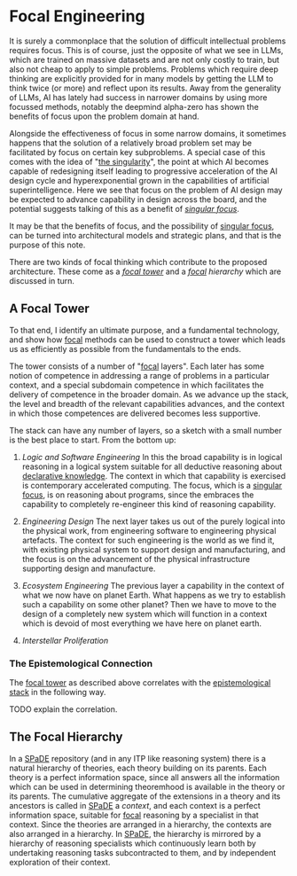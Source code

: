 # Focal Engineering

It is surely a commonplace that the solution of difficult intellectual problems requires focus.
This is of course, just the opposite of what we see in LLMs, which are trained on massive datasets and are not only costly to train, but also not cheap to apply to simple problems.
Problems which require deep thinking are explicitly provided for in many models by getting the LLM to think twice (or more) and reflect upon its results.
Away from the generality of LLMs, AI has lately had success in narrower domains by using more focussed methods, notably the deepmind alpha-zero has shown the benefits of focus upon the problem domain at hand.

Alongside the effectiveness of focus in some narrow domains, it sometimes happens that the solution of a relatively broad problem set may be facilitated by focus on certain key subproblems.
A special case of this comes with the idea of "[the singularity](tlad001.md#the-singularity)", the point at which AI becomes capable of redesigning itself leading to progressive acceleration of the AI design cycle and hyperexponential grown in the capabilities of artificial superintelligence.
Here we see that focus on the problem of AI design may be expected to advance capability in design across the board, and the potential suggests talking of this as a benefit of *[singular focus](tlad001.md#singular-focus)*.

It may be that the benefits of focus, and the possibility of [singular focus](tlad001.md#singular-focus), can be turned into architectural models and strategic plans, and that is the purpose of this note.

There are two kinds of focal thinking which contribute to the proposed architecture.
These come as a *[focal tower](tlad001.md#focal-tower)* and a *[focal](tlad001.md#focal) hierarchy* which are discussed in turn.

## A Focal Tower

To that end, I identify an ultimate purpose, and a fundamental technology, and show how [focal](tlad001.md#focal) methods can be used to construct a tower which leads us as efficiently as possible from the fundamentals to the ends.

The tower consists of a number of "[focal](tlad001.md#focal) layers".
Each later has some notion of competence in addressing a range of problems in a particular context, and a special subdomain competence in which facilitates the delivery of competence in the broader domain.
As we advance up the stack, the level and breadth of the relevant capabilities advances, and the context in which those competences are delivered becomes less supportive.

The stack can have any number of layers, so a sketch with a small number is the best place to start.
From the bottom up:

1. *Logic and Software Engineering*
  In this the broad capability is in logical reasoning in a logical system suitable for all deductive reasoning about [declarative knowledge](tlad001.md#declarative-knowledge).
  The context in which that capability is exercised is contemporary accelerated computing.
  The focus, which is a [singular focus](tlad001.md#singular-focus), is on reasoning about programs, since the embraces the capability to completely re-engineer this kind of reasoning capability.

2. *Engineering Design*
  The next layer takes us out of the purely logical into the physical work, from engineering software to engineering physical artefacts.
  The context for such engineering is the world as we find it, with existing physical system to support design and manufacturing, and the focus is on the advancement of the physical infrastructure supporting design and manufacture.

3. *Ecosystem Engineering*
  The previous layer a capability in the context of what we now have on planet Earth.
  What happens as we try to establish such a capability on some other planet?
  Then we have to move to the design of a completely new system which will function in a context which is devoid of most everything we have here on planet earth.
4. *Interstellar Proliferation*

### The Epistemological Connection

The [focal tower](tlad001.md#focal-tower) as described above correlates with the [epistemological stack](tlph003.md) in the following way.

TODO explain the correlation.

## The Focal Hierarchy

In a [SPaDE](tlad001.md#spade) repository (and in any ITP like reasoning system) there is a natural hierarchy of theories, each theory building on its parents.
Each theory is a perfect information space, since all answers all the information which can be used in determining theoremhood is available in the theory or its parents.
The cumulative aggregate of the extensions in a theory and its ancestors is called in [SPaDE](tlad001.md#spade) a *context*, and each context is a perfect information space, suitable for [focal](tlad001.md#focal) reasoning by a specialist in that context.
Since the theories are arranged in a hierarchy, the contexts are also arranged in a hierarchy.
In [SPaDE](tlad001.md#spade), the hierarchy is mirrored by a hierarchy of reasoning specialists which continuously learn both by undertaking reasoning tasks subcontracted to them, and by independent exploration of their context.
